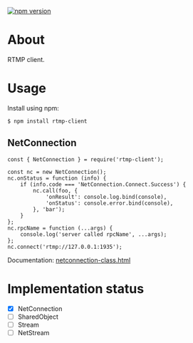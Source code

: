 [![npm version](https://img.shields.io/npm/v/rtmp-client.svg?logo=npm)](https://www.npmjs.com/package/rtmp-client)

# About

RTMP client.

# Usage

Install using npm:

```
$ npm install rtmp-client
```

## NetConnection

```
const { NetConnection } = require('rtmp-client');

const nc = new NetConnection();
nc.onStatus = function (info) {
	if (info.code === 'NetConnection.Connect.Success') {
		nc.call(foo, {
			'onResult': console.log.bind(console),
			'onStatus': console.error.bind(console),
		}, 'bar');
	}
};
nc.rpcName = function (...args) {
	console.log('server called rpcName', ...args);
};
nc.connect('rtmp://127.0.0.1:1935');
```

Documentation: [netconnection-class.html](https://helpx.adobe.com/adobe-media-server/ssaslr/netconnection-class.html)

# Implementation status

- [x] NetConnection
- [ ] SharedObject
- [ ] Stream
- [ ] NetStream
